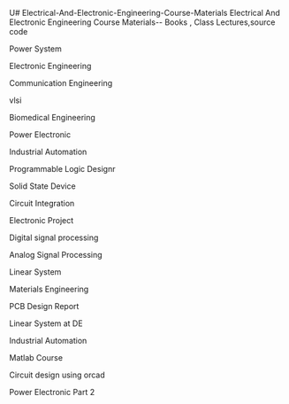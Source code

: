 U# Electrical-And-Electronic-Engineering-Course-Materials
Electrical And Electronic Engineering Course Materials-- Books , Class Lectures,source code

Power System

Electronic Engineering

Communication Engineering

vlsi

Biomedical Engineering

Power Electronic

Industrial Automation

Programmable Logic Designr

Solid State Device

Circuit Integration

Electronic Project

Digital signal processing

Analog Signal Processing

Linear System

Materials Engineering

PCB Design Report

Linear System at DE

Industrial Automation

Matlab Course

Circuit design using orcad

Power Electronic Part 2
